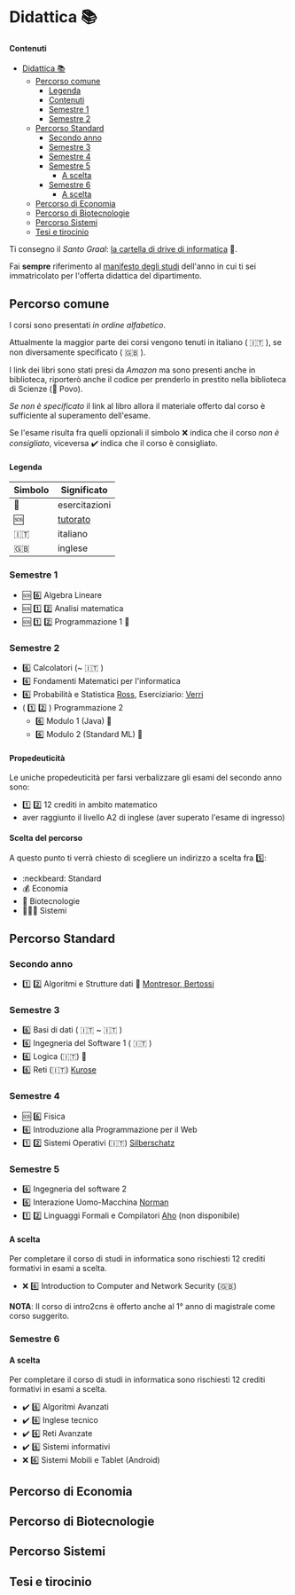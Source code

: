 # Didattica :books:

#### Contenuti
<!-- TOC -->

- [Didattica :books:](#didattica-books)
	- [Percorso comune](#percorso-comune)
		- [Legenda](#legenda)
		- [Contenuti](#contenuti)
		- [Semestre 1](#semestre-1)
		- [Semestre 2](#semestre-2)
	- [Percorso Standard](#percorso-standard)
		- [Secondo anno](#secondo-anno)
		- [Semestre 3](#semestre-3)
		- [Semestre 4](#semestre-4)
		- [Semestre 5](#semestre-5)
			- [A scelta](#a-scelta)
		- [Semestre 6](#semestre-6)
			- [A scelta](#a-scelta-1)
	- [Percorso di Economia](#percorso-di-economia)
	- [Percorso di Biotecnologie](#percorso-di-biotecnologie)
	- [Percorso Sistemi](#percorso-sistemi)
	- [Tesi e tirocinio](#tesi-e-tirocinio)

<!-- /TOC -->

Ti consegno il _Santo Graal_: [la cartella di drive di informatica](https://bit.ly/drive-folder) 📁.

Fai __sempre__ riferimento al [manifesto degli studi]() dell'anno in cui ti sei immatricolato per l'offerta didattica del dipartimento.

## Percorso comune

I corsi sono presentati _in ordine alfabetico_.

Attualmente la maggior parte dei corsi vengono tenuti in italiano ( :it: ), se non diversamente specificato ( :gb: ).

I link dei libri sono stati presi da _Amazon_ ma sono presenti anche in biblioteca, riporterò anche il codice per prenderlo in prestito nella biblioteca di Scienze (📍 Povo).

_Se non è specificato_ il link al libro allora il materiale offerto dal corso è sufficiente al superamento dell'esame.

Se l'esame risulta fra quelli opzionali il simbolo ❌ indica che il corso _non è consigliato_, viceversa ✔️ indica che il corso è consigliato.

#### Legenda

| Simbolo | Significato    |
| --      | ---            |
| 🧪      | esercitazioni |
| :sos:   | [tutorato][1]  |
| :it:    | italiano       |
| :gb:    | inglese        |

### Semestre 1

- :sos: :six: Algebra Lineare
- :sos: :one: :two: Analisi matematica
- :sos: :one: :two: Programmazione 1 🧪

### Semestre 2

- :six: Calcolatori (~ :it: )
- :six: Fondamenti Matematici per l'informatica
- :six: Probabilità e Statistica [Ross][2], Eserciziario: [Verri][3]
- ( :one: :two: ) Programmazione 2
	- :six: Modulo 1 (Java) 🧪
	- :six: Modulo 2 (Standard ML) 🧪

#### Propedeuticità

Le uniche propedeuticità per farsi verbalizzare gli esami del secondo anno sono:

- :one: :two: 12 crediti in ambito matematico
- aver raggiunto il livello A2 di inglese (aver superato l'esame di ingresso)

#### Scelta del percorso

A questo punto ti verrà chiesto di scegliere un indirizzo a scelta fra 5️⃣:

- :neckbeard: Standard
- 💰 Economia
- 🧬 Biotecnologie
- 👨🏻‍💻 Sistemi

## Percorso Standard

### Secondo anno

- :one: :two: Algoritmi e Strutture dati 🧪 [Montresor, Bertossi][4]

### Semestre 3

- :six: Basi di dati ( :it: ~ :it: )
- :six: Ingegneria del Software 1 ( :it: ) <!-- [][5] -->
- :six: Logica (:it:) 🧪
- :six: Reti (:it:) [Kurose][6]

### Semestre 4

- :sos: :six: Fisica
- :six: Introduzione alla Programmazione per il Web
- :one: :two: Sistemi Operativi (:it:) [Silberschatz][7]

### Semestre 5

- :six: Ingegneria del software 2
- :six: Interazione Uomo-Macchina [Norman][8]
- :one: :two: Linguaggi Formali e Compilatori [Aho][9] (non disponibile)

#### A scelta

Per completare il corso di studi in informatica sono rischiesti 12 crediti formativi in esami a scelta.

- :x: :six: Introduction to Computer and Network Security (:gb:)

__NOTA__: Il corso di intro2cns è offerto anche al 1° anno di magistrale come corso suggerito.

### Semestre 6

#### A scelta

Per completare il corso di studi in informatica sono rischiesti 12 crediti formativi in esami a scelta.

- :heavy_check_mark: :six: Algoritmi Avanzati
- :heavy_check_mark: :six: Inglese tecnico
- :heavy_check_mark: :six: Reti Avanzate
- :heavy_check_mark: :six: Sistemi informativi
- :x: :six: Sistemi Mobili e Tablet (Android)

## Percorso di Economia
## Percorso di Biotecnologie
## Percorso Sistemi
## Tesi e tirocinio

[1]: https://www.disi.unitn.it/it/education/educational-services/tutorship

[2]: https://www.amazon.it/Probabilità-statistica-lingegneria-scienze-Sheldon/dp/8891609943/

[3]: https://www.amazon.it/Probabilità-statistica-esercizi-desame-risolti/dp/8893850095/

[4]: https://www.amazon.it/Algoritmi-strutture-dati-Alan-Bertossi/dp/8825173954

<!-- [5]: -->

[6]: https://www.amazon.it/calcolatori-internet-approccio-top-down-aggiornamento/dp/8891902543/

[7]: https://www.amazon.it/Sistemi-operativi-Concetti-ed-esempi/dp/8865183713/

[8]: https://www.amazon.it/Design-Everyday-Things-Donald-Norman/dp/B01615JDB4/

[9]: https://www.amazon.it/Compilers-Principles-Techniques-Jeffrey-Hardcover/dp/B00MXIK9BC/
